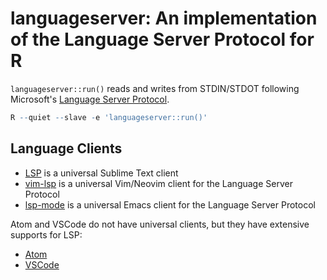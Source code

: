 # languageserver: An implementation of the Language Server Protocol for R

`languageserver::run()` reads and writes from STDIN/STDOT following Microsoft's [Language Server Protocol](https://github.com/Microsoft/language-server-protocol/blob/master/protocol.md).

```r
R --quiet --slave -e 'languageserver::run()'
```

## Language Clients

- [LSP](https://github.com/tomv564/LSP) is a universal Sublime Text client
- [vim-lsp](https://github.com/prabirshrestha/vim-lsp) is a universal Vim/Neovim client for the Language Server Protocol
- [lsp-mode](https://github.com/emacs-lsp/lsp-mode) is a universal Emacs client for the Language Server Protocol

Atom and VSCode do not have universal clients, but they have extensive supports for LSP:
- [Atom](https://github.com/atom/atom-languageclient)
- [VSCode](https://code.visualstudio.com/docs/extensionAPI/language-support)
